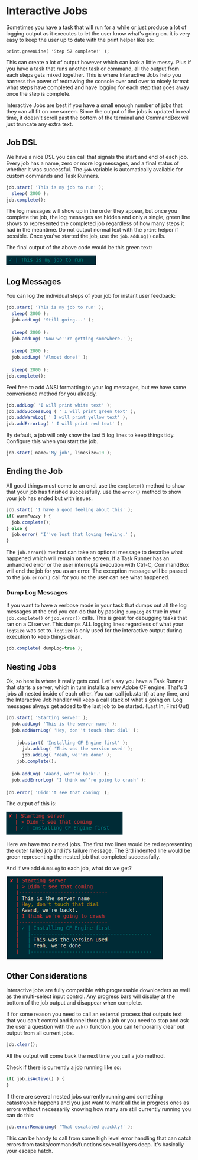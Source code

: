 # Interactive Jobs

Sometimes you have a task that will run for a while or just produce a lot of logging output as it executes to let the user know what's going on.  it is very easy to keep the user up to date with the print helper like so:

```text
print.greenLine( 'Step 57 complete!' );
```

This can create a lot of output however which can look a little messy.  Plus if you have a task that runs another task or command, all the output from each steps gets mixed together.  This is where Interactive Jobs help you harness the power of redrawing the console over and over to nicely format what steps have completed and have logging for each step that goes away once the step is complete.  

Interactive Jobs are best if you have a small enough number of jobs that they can all fit on one screen.  Since the output of the jobs is updated in real time, it doesn't scroll past the bottom of the terminal and CommandBox will just truncate any extra text. 

## Job DSL

We have a nice DSL you can call that signals the start and end of each job.  Every job has a name, zero or more log messages, and a final status of whether it was successful.  The ~~`job`~~ variable is automatically available for custom commands and Task Runners.

```javascript
job.start( 'This is my job to run' );
  sleep( 2000 );
job.complete();
```

The log messages will show up in the order they appear, but once you complete the job, the log messages are hidden and only a single, green line shows to represented the completed job regardless of how many steps it had in the meantime.  Do not output normal text with the `print` helper if possible.  Once you've started the job, use the `job.addLog()` calls.

The final output of the above code would be this green text:

![](../.gitbook/assets/image%20%283%29.png)

## Log Messages

You can log the individual steps of your job for instant user feedback:

```javascript
job.start( 'This is my job to run' );
  sleep( 2000 );
  job.addLog( 'Still going...' );
  
  sleep( 2000 );
  job.addLog( 'Now we''re getting somewhere.' );
  
  sleep( 2000 );
  job.addLog( 'Almost done!' );
  
  sleep( 2000 );
job.complete();
```

Feel free to add ANSI formatting to your log messages, but we have some convenience method for you already.

```javascript
job.addLog( 'I will print white text' );
job.addSuccessLog ( ' I will print green text' );
job.addWarnLog( ' I will print yellow text' );
job.addErrorLog( ' I will print red text' );
```

By default, a job will only show the last 5 log lines to keep things tidy.  Configure this when you start the job.

```javascript
job.start( name='My job', lineSize=10 );
```

## Ending the Job

All good things must come to an end.  use the `complete()` method to show that your job has finished successfully.  use the `error()` method to show your job has ended but with issues.  

```javascript
job.start( 'I have a good feeling about this' );
if( warmFuzzy ) {
  job.complete();
} else {
  job.error( 'I''ve lost that loving feeling.' );
}
```

The `job.error()` method can take an optional message to describe what happened which will remain on the screen. If a Task Runner has an unhandled error or the user interrupts execution with Ctrl-C, CommandBox will end the job for you as an error.  The exception message will be passed to the `job.error()` call for you so the user can see what happened.

### Dump Log Messages

If you want to have a verbose mode in your task that dumps out all the log messages at the end you can do that by passing `dumpLog` as true in your `job.complete()` or `job.error()` calls.  This is great for debugging tasks that ran on a CI server. This dumps ALL logging lines regardless of what your `logSize` was set to.  `logSize` is only used for the interactive output during execution to keep things clean.

```javascript
job.complete( dumpLog=true );
```

## Nesting Jobs

Ok, so here is where it really gets cool.  Let's say you have a Task Runner that starts a server, which in turn installs a new Adobe CF engine.  That's 3 jobs all nested inside of each other.  You can call job.start\(\) at any time, and the Interactive Job handler will keep a call stack of what's going on.  Log messages always get added to the last job to be started.   \(Last In, First Out\)

```javascript
job.start( 'Starting server' );
  job.addLog( 'This is the server name' );
  job.addWarnLog( 'Hey, don''t touch that dial' );

    job.start( 'Installing CF Engine first' );
      job.addLog( 'This was the version used' );
      job.addLog( 'Yeah, we''re done' );
    job.complete();

  job.addLog( 'Aaand, we''re back!.' );
  job.addErrorLog( 'I think we''re going to crash' );

job.error( 'Didn''t see that coming' );
```

The output of this is:

![](../.gitbook/assets/image%20%284%29.png)

Here we have two nested jobs.   The first two lines would be red representing the outer failed job and it's failure message.  The 3rd indented line would be green representing the nested job that completed successfully.  

And if we add `dumpLog` to each job, what do we get?

![](../.gitbook/assets/image%20%282%29.png)

## Other Considerations

Interactive jobs are fully compatible with progressable downloaders as well as the multi-select input control.  Any progress bars will display at the bottom of the job output and disappear when complete.  

If for some reason you need to call an external process that outputs text that you can't control and funnel through a job or you need to stop and ask the user a question with the `ask()` function, you can temporarily clear out output from all current jobs.

```javascript
job.clear();
```

All the output will come back the next time you call a job method.

Check if there is currently a job running like so:

```javascript
if( job.isActive() ) {
}
```

If there are several nested jobs currently running and something catastrophic happens and you just want to mark all the in progress ones as errors without necessarily knowing how many are still currently running you can do this:

```javascript
job.errorRemaining( 'That escalated quickly!' );
```

This can be handy to call from some high level error handling that can catch errors from tasks/commands/functions several layers deep.  It's basically your escape hatch.



